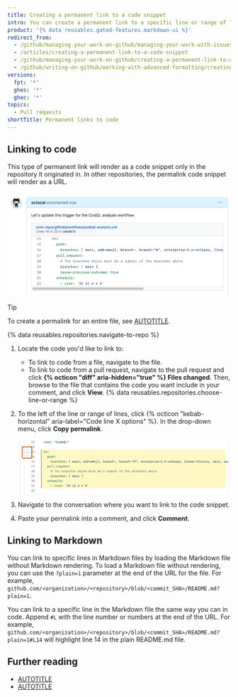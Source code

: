 ```yaml
---
title: Creating a permanent link to a code snippet
intro: You can create a permanent link to a specific line or range of lines of code in a specific version of a file or pull request.
product: '{% data reusables.gated-features.markdown-ui %}'
redirect_from:
  - /github/managing-your-work-on-github/managing-your-work-with-issues-and-pull-requests/creating-a-permanent-link-to-a-code-snippet
  - /articles/creating-a-permanent-link-to-a-code-snippet
  - /github/managing-your-work-on-github/creating-a-permanent-link-to-a-code-snippet
  - /github/writing-on-github/working-with-advanced-formatting/creating-a-permanent-link-to-a-code-snippet
versions:
  fpt: '*'
  ghes: '*'
  ghec: '*'
topics:
  - Pull requests
shortTitle: Permanent links to code
---
```


## Linking to code

This type of permanent link will render as a code snippet only in the repository it originated in. In other repositories, the permalink code snippet will render as a URL.

![Screenshot of an issue comment. A code snippet has a header that lists the file name and line numbers, and a body that lists the code on those lines.](/assets/images/help/repository/rendered-code-snippet.png)

> [!TIP]
> To create a permalink for an entire file, see [AUTOTITLE](/repositories/working-with-files/using-files/getting-permanent-links-to-files).

{% data reusables.repositories.navigate-to-repo %}
1. Locate the code you'd like to link to:
    * To link to code from a file, navigate to the file.
    * To link to code from a pull request, navigate to the pull request and click **{% octicon "diff" aria-hidden="true" %} Files changed**. Then, browse to the file that contains the code you want include in your comment, and click **View**.
{% data reusables.repositories.choose-line-or-range %}
1. To the left of the line or range of lines, click {% octicon "kebab-horizontal" aria-label="Code line X options" %}. In the drop-down menu, click **Copy permalink**.

   ![Screenshot of a file, with 8 lines selected. To the left of the first selected line, a button labeled with a kebab icon is outlined in dark orange.](/assets/images/help/repository/open-new-issue-specific-line.png)
1. Navigate to the conversation where you want to link to the code snippet.
1. Paste your permalink into a comment, and click **Comment**.

## Linking to Markdown

You can link to specific lines in Markdown files by loading the Markdown file without Markdown rendering. To load a Markdown file without rendering, you can use the `?plain=1` parameter at the end of the URL for the file. For example, `github.com/<organization>/<repository>/blob/<commit_SHA>/README.md?plain=1`.

You can link to a specific line in the Markdown file the same way you can in code. Append `#L` with the line number or numbers at the end of the URL. For example, `github.com/<organization>/<repository>/blob/<commit_SHA>/README.md?plain=1#L14` will highlight line 14 in the plain README.md file.

## Further reading

* [AUTOTITLE](/issues/tracking-your-work-with-issues/creating-an-issue)
* [AUTOTITLE](/pull-requests/collaborating-with-pull-requests/reviewing-changes-in-pull-requests)
